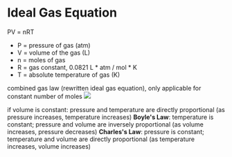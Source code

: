 # Ideal Gas Equation
PV = nRT
- P = pressure of gas (atm)
- V = volume of the gas (L)
- n = moles of gas
- R = gas constant, 0.0821 L * atm / mol * K
- T = absolute temperature of gas (K)

combined gas law (rewritten ideal gas equation), only applicable for constant number of moles
![](..\..\.pastes\2021-07-25-17-54-45.png)

if volume is constant: pressure and temperature are directly proportional (as pressure increases, temperature increases)
**Boyle's Law**: temperature is constant; pressure and volume are inversely proportional (as volume increases, pressure decreases)
**Charles's Law**: pressure is constant; temperature and volume are directly proportional (as temperature increases, volume increases)